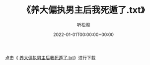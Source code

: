 ﻿---
title:  《养大偏执男主后我死遁了.txt》
date:   2022-01-01T00:00:00+00:00
author: 听松阁
layout: post
permalink: /养大偏执男主后我死遁了/
categories: 小说
tags: [小说]
---

点击《 [养大偏执男主后我死遁了.txt](http://img.660000.xyz/bookstukust/book/bntxt/10/养大偏执男主后我死遁了.txt)》进行下载